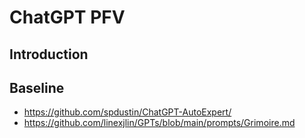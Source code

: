 # ChatGPT PFV

## Introduction

## Baseline

* https://github.com/spdustin/ChatGPT-AutoExpert/
* https://github.com/linexjlin/GPTs/blob/main/prompts/Grimoire.md